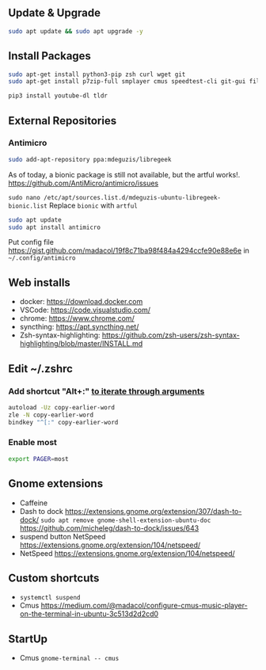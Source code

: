## Update & Upgrade
```bash
sudo apt update && sudo apt upgrade -y
```

## Install Packages
```bash
sudo apt-get install python3-pip zsh curl wget git
sudo apt-get install p7zip-full smplayer cmus speedtest-cli git-gui filezilla pavucontrol ufw servefile nmap fail2ban gimp most colordiff mosh dconf-editor fonts-noto &

pip3 install youtube-dl tldr
```

## External Repositories

### Antimicro
```bash
sudo add-apt-repository ppa:mdeguzis/libregeek
```
As of today, a bionic package is still not available, but the artful works!. https://github.com/AntiMicro/antimicro/issues

`sudo nano /etc/apt/sources.list.d/mdeguzis-ubuntu-libregeek-bionic.list` Replace `bionic` with `artful`
```bash
sudo apt update
sudo apt install antimicro
```
Put config file https://gist.github.com/madacol/19f8c71ba98f484a4294ccfe90e88e6e in `~/.config/antimicro`

## Web installs
- docker: https://download.docker.com
- VSCode: https://code.visualstudio.com/
- chrome: https://www.chrome.com/
- syncthing: https://apt.syncthing.net/
- Zsh-syntax-highlighting: https://github.com/zsh-users/zsh-syntax-highlighting/blob/master/INSTALL.md

## Edit ~/.zshrc
### Add shortcut "Alt+:" [to iterate through arguments](https://stackoverflow.com/questions/4009412/how-to-use-arguments-from-previous-command/55069846#55069846)
```bash
autoload -Uz copy-earlier-word
zle -N copy-earlier-word
bindkey "^[:" copy-earlier-word
```

### Enable most
```bash
export PAGER=most
```

## Gnome extensions
- Caffeine
- Dash to dock https://extensions.gnome.org/extension/307/dash-to-dock/ `sudo apt remove gnome-shell-extension-ubuntu-doc` https://github.com/micheleg/dash-to-dock/issues/643
- suspend button NetSpeed https://extensions.gnome.org/extension/104/netspeed/
- NetSpeed https://extensions.gnome.org/extension/104/netspeed/

## Custom shortcuts
- `systemctl suspend`
- Cmus https://medium.com/@madacol/configure-cmus-music-player-on-the-terminal-in-ubuntu-3c513d2d2cd0

## StartUp
- Cmus `gnome-terminal -- cmus`